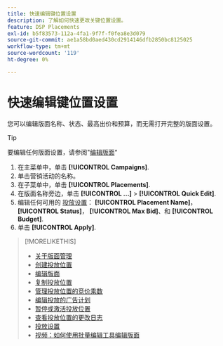 ```yaml
---
title: 快速编辑键位置设置
description: 了解如何快速更改关键位置设置。
feature: DSP Placements
exl-id: b5f83573-112a-4fa1-9f7f-f0fea8e3d079
source-git-commit: ae1a58bd0aed430cd2914146dfb2850bc8125025
workflow-type: tm+mt
source-wordcount: '119'
ht-degree: 0%

---
```


# 快速编辑键位置设置

<!-- Some placements don't have this option. Clarify which placement types aren't eligible -- is it PG placements, or all placements using private inventory? And anything else? -->

您可以编辑版面名称、状态、最高出价和预算，而无需打开完整的版面设置。

>[!TIP]
>
> 要编辑任何版面设置，请参阅&quot;[编辑版面](/help/dsp/campaign-management/placements/placement-edit.md)“

1. 在主菜单中，单击 **[!UICONTROL Campaigns]**.
1. 单击营销活动的名称。
1. 在子菜单中，单击 **[!UICONTROL Placements]**.
1. 在版面名称旁边，单击  **[!UICONTROL ...]** > **[!UICONTROL Quick Edit]**.
1. 编辑任何可用的 [投放设置](placement-settings.md)：  **[!UICONTROL Placement Name]**， **[!UICONTROL Status]**， **[!UICONTROL Max Bid]**、和 **[!UICONTROL Budget]**.
1. 单击 **[!UICONTROL Apply]**.

>[!MORELIKETHIS]
>
>* [关于版面管理](placement-about.md)
>* [创建投放位置](placement-create.md)
>* [编辑版面](placement-edit.md)
>* [复制投放位置](placement-duplicate.md)
>* [管理投放位置的竞价乘数](placement-manage-bid-multipliers.md)
>* [编辑投放的广告计划](placement-edit-ad-schedule.md)
>* [暂停或激活投放位置](placement-pause-activate.md)
>* [查看投放位置的更改日志](placement-change-log.md)
>* [投放设置](placement-settings.md)
>* [视频：如何使用批量编辑工具编辑版面](https://experienceleague.adobe.com/docs/advertising-learn/tutorials/dsp/bulk-edit-placement-tools.html)
